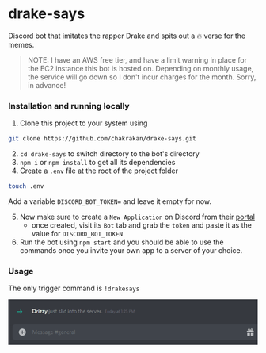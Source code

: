 # drake-says

Discord bot that imitates the rapper Drake and spits out a 🔥 verse for the memes. 

> NOTE: I have an AWS free tier, and have a limit warning in place for the EC2 instance this bot is hosted on. Depending on monthly usage, the service will go down so I don't incur charges for the month. Sorry, in advance!

### Installation and running locally

1. Clone this project to your system using 
```bash
git clone https://github.com/chakrakan/drake-says.git
```

2. `cd drake-says` to switch directory to the bot's directory
3. `npm i` or `npm install` to get all its dependencies
4. Create a `.env` file at the root of the project folder
```bash
touch .env
```
Add a variable `DISCORD_BOT_TOKEN=` and leave it empty for now.  

5. Now make sure to create a `New Application` on Discord from their [portal](https://discord.com/developers/applications/)
    - once created, visit its `Bot` tab and grab the `token` and paste it as the value for `DISCORD_BOT_TOKEN`
6. Run the bot using `npm start` and you should be able to use the commands once you invite your own app to a server of your choice.

### Usage

The only trigger command is `!drakesays`

![demo](https://github.com/chakrakan/drake-says/blob/master/demo/demo.gif)
